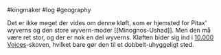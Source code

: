 #kingmaker #log #geography

Det er ikke meget der vides om denne kløft, som er hjemsted for Pitax' wyverns og den store wyvern-moder [[Minognos-Ushad]]. Men den må være ret stor, og der er nok en del wyverns. Kløften bider sig ind i [10.000 Voices](10.000%20Voices.md)-skoven, hvilket bare gør den til et dobbelt-uhyggeligt sted.
